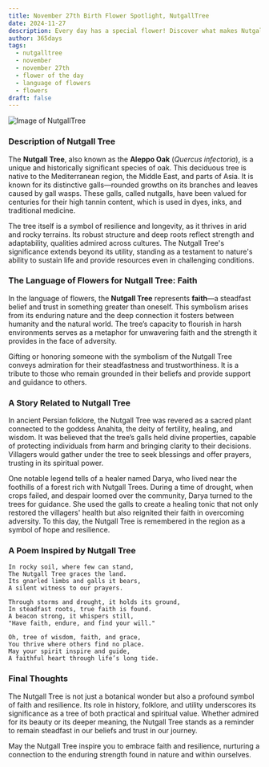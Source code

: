 ```yaml
---
title: November 27th Birth Flower Spotlight, NutgallTree
date: 2024-11-27
description: Every day has a special flower! Discover what makes NutgallTree unique as today’s birth flower and its symbolic meaning.
author: 365days
tags:
  - nutgalltree
  - november
  - november 27th
  - flower of the day
  - language of flowers
  - flowers
draft: false
---
```


![Image of NutgallTree](https://cdn.pixabay.com/photo/2017/08/20/08/03/tree-2660826_640.jpg#center)


### Description of Nutgall Tree

The **Nutgall Tree**, also known as the **Aleppo Oak** (_Quercus infectoria_), is a unique and historically significant species of oak. This deciduous tree is native to the Mediterranean region, the Middle East, and parts of Asia. It is known for its distinctive galls—rounded growths on its branches and leaves caused by gall wasps. These galls, called nutgalls, have been valued for centuries for their high tannin content, which is used in dyes, inks, and traditional medicine.

The tree itself is a symbol of resilience and longevity, as it thrives in arid and rocky terrains. Its robust structure and deep roots reflect strength and adaptability, qualities admired across cultures. The Nutgall Tree's significance extends beyond its utility, standing as a testament to nature's ability to sustain life and provide resources even in challenging conditions.

### The Language of Flowers for Nutgall Tree: Faith

In the language of flowers, the **Nutgall Tree** represents **faith**—a steadfast belief and trust in something greater than oneself. This symbolism arises from its enduring nature and the deep connection it fosters between humanity and the natural world. The tree’s capacity to flourish in harsh environments serves as a metaphor for unwavering faith and the strength it provides in the face of adversity.

Gifting or honoring someone with the symbolism of the Nutgall Tree conveys admiration for their steadfastness and trustworthiness. It is a tribute to those who remain grounded in their beliefs and provide support and guidance to others.

### A Story Related to Nutgall Tree

In ancient Persian folklore, the Nutgall Tree was revered as a sacred plant connected to the goddess Anahita, the deity of fertility, healing, and wisdom. It was believed that the tree’s galls held divine properties, capable of protecting individuals from harm and bringing clarity to their decisions. Villagers would gather under the tree to seek blessings and offer prayers, trusting in its spiritual power.

One notable legend tells of a healer named Darya, who lived near the foothills of a forest rich with Nutgall Trees. During a time of drought, when crops failed, and despair loomed over the community, Darya turned to the trees for guidance. She used the galls to create a healing tonic that not only restored the villagers' health but also reignited their faith in overcoming adversity. To this day, the Nutgall Tree is remembered in the region as a symbol of hope and resilience.

### A Poem Inspired by Nutgall Tree

```
In rocky soil, where few can stand,  
The Nutgall Tree graces the land.  
Its gnarled limbs and galls it bears,  
A silent witness to our prayers.  

Through storms and drought, it holds its ground,  
In steadfast roots, true faith is found.  
A beacon strong, it whispers still,  
"Have faith, endure, and find your will."  

Oh, tree of wisdom, faith, and grace,  
You thrive where others find no place.  
May your spirit inspire and guide,  
A faithful heart through life’s long tide.  
```

### Final Thoughts

The Nutgall Tree is not just a botanical wonder but also a profound symbol of faith and resilience. Its role in history, folklore, and utility underscores its significance as a tree of both practical and spiritual value. Whether admired for its beauty or its deeper meaning, the Nutgall Tree stands as a reminder to remain steadfast in our beliefs and trust in our journey.

May the Nutgall Tree inspire you to embrace faith and resilience, nurturing a connection to the enduring strength found in nature and within ourselves.

